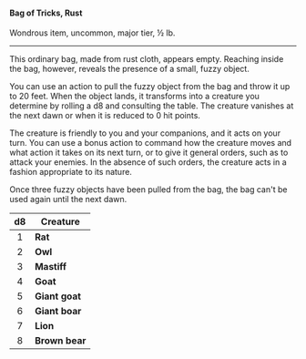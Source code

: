 #### Bag of Tricks, Rust

Wondrous item, uncommon, major tier, ½ lb.

---

This ordinary bag, made from rust cloth, appears empty. Reaching inside the bag, however, reveals the presence of a small, fuzzy object.

You can use an action to pull the fuzzy object from the bag and throw it up to 20 feet. When the object lands, it transforms into a creature you determine by rolling a d8 and consulting the table. The creature vanishes at the next dawn or when it is reduced to 0 hit points.

The creature is friendly to you and your companions, and it acts on your turn. You can use a bonus action to command how the creature moves and what action it takes on its next turn, or to give it general orders, such as to attack your enemies. In the absence of such orders, the creature acts in a fashion appropriate to its nature.

Once three fuzzy objects have been pulled from the bag, the bag can't be used again until the next dawn.

|  d8 | Creature       |
|:---:|----------------|
|  1  | **Rat**        |
|  2  | **Owl**        |
|  3  | **Mastiff**    |
|  4  | **Goat**       |
|  5  | **Giant goat** |
|  6  | **Giant boar** |
|  7  | **Lion**       |
|  8  | **Brown bear** |